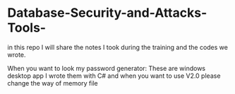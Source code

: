 # Database-Security-and-Attacks-Tools-
in this repo I will share the notes I took during the training and the codes we wrote.

When you want to look my password generator:
These are windows desktop app I wrote them with C#  and when you want to use V2.0 please change the way of memory file 
